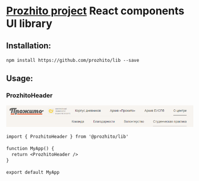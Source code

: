 # [Prozhito project](https://prozhito.org/) React components UI library

## Installation:

`npm install https://github.com/prozhito/lib --save`

## Usage:

### ProzhitoHeader

[![preview](./docs/assets/header_preview.png)](#ProzhitoHeader)

```tsx
import { ProzhitoHeader } from '@prozhito/lib'

function MyApp() {
  return <ProzhitoHeader />
}

export default MyApp
```
